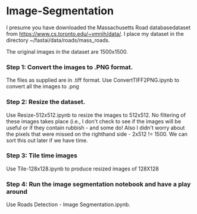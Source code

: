 # Image-Segmentation

I presume you have downloaded the Massachusetts Road databasedataset from https://www.cs.toronto.edu/~vmnih/data/.  I place my dataset in the directory ~/fastai/data/roads/mass_roads.

The original images in the dataset are 1500x1500.  

### Step 1: Convert the images to .PNG format.

The files as supplied are in .tiff format.  Use ConvertTIFF2PNG.ipynb to convert all the images to .png

### Step 2: Resize the dataset.

Use Resize-512x512.ipynb to resize the images to 512x512.  No filtering of these images takes place (i.e., I don't check to see if the images will be useful or if they contain rubbish - and some do! Also I didn't worry about the pixels that were missed on the righthand side - 2x512 != 1500.  We can sort this out later if we have time.

### Step 3: Tile time images

Use Tile-128x128.ipynb to produce resized images of 128X128

### Step 4: Run the image segmentation notebook and have a play around

Use Roads Detection - Image Segmentation.ipynb.

